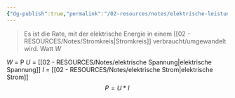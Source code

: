 ```yaml
---
{"dg-publish":true,"permalink":"/02-resources/notes/elektrische-leistung/","tags":["elektrotechnik"],"noteIcon":"","updated":"2025-09-05T10:12:29.203+02:00"}
---
```


> Es ist die Rate, mit der elektrische Energie in einem [[02 - RESOURCES/Notes/Stromkreis\|Stromkreis]] verbraucht/umgewandelt wird.
> Watt ${W}$

${W}$ = P
${U}$  = [[02 - RESOURCES/Notes/elektrische Spannung\|elektrische Spannung]]
${I}$  = [[02 - RESOURCES/Notes/elektrische Strom\|elektrische Strom]]
$${P}={{U}}*{{I}}$$